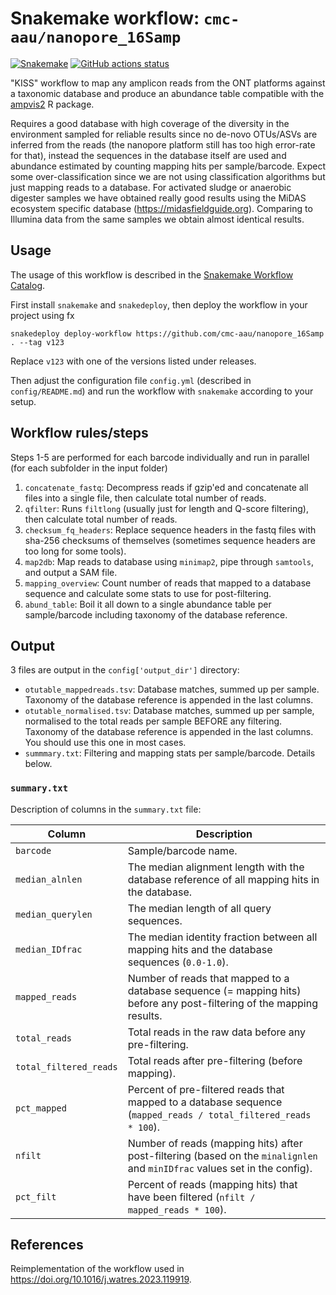 # Snakemake workflow: `cmc-aau/nanopore_16Samp`

[![Snakemake](https://img.shields.io/badge/snakemake-≥7.18.2-brightgreen.svg)](https://snakemake.github.io)
[![GitHub actions status](https://github.com/cmc-aau/nanopore_16Samp/workflows/Tests/badge.svg)](https://github.com/cmc-aau/nanopore_16Samp/actions?query=branch%3Amain+workflow%3ATests)

"KISS" workflow to map any amplicon reads from the ONT platforms against a taxonomic database and produce an abundance table compatible with the [ampvis2](https://github.com/kasperskytte/ampvis2) R package. 

Requires a good database with high coverage of the diversity in the environment sampled for reliable results since no de-novo OTUs/ASVs are inferred from the reads (the nanopore platform still has too high error-rate for that), instead the sequences in the database itself are used and abundance estimated by counting mapping hits per sample/barcode. Expect some over-classification since we are not using classification algorithms but just mapping reads to a database. For activated sludge or anaerobic digester samples we have obtained really good results using the MiDAS ecosystem specific database (https://midasfieldguide.org). Comparing to Illumina data from the same samples we obtain almost identical results.

## Usage
The usage of this workflow is described in the [Snakemake Workflow Catalog](https://snakemake.github.io/snakemake-workflow-catalog?usage=cmc-aau/nanopore_16Samp).

First install `snakemake` and `snakedeploy`, then deploy the workflow in your project using fx

```
snakedeploy deploy-workflow https://github.com/cmc-aau/nanopore_16Samp . --tag v123
```

Replace `v123` with one of the versions listed under releases.

Then adjust the configuration file `config.yml` (described in `config/README.md`) and run the workflow with `snakemake` according to your setup.

## Workflow rules/steps
Steps 1-5 are performed for each barcode individually and run in parallel (for each subfolder in the input folder)
1. `concatenate_fastq`: Decompress reads if gzip'ed and concatenate all files into a single file, then calculate total number of reads.
2. `qfilter`: Runs `filtlong` (usually just for length and Q-score filtering), then calculate total number of reads.
3. `checksum_fq_headers`: Replace sequence headers in the fastq files with sha-256 checksums of themselves (sometimes sequence headers are too long for some tools).
4. `map2db`: Map reads to database using `minimap2`, pipe through `samtools`, and output a SAM file.
5. `mapping_overview`: Count number of reads that mapped to a database sequence and calculate some stats to use for post-filtering.
6. `abund_table`: Boil it all down to a single abundance table per sample/barcode including taxonomy of the database reference.

## Output
3 files are output in the `config['output_dir']` directory:
 - `otutable_mappedreads.tsv`: Database matches, summed up per sample. Taxonomy of the database reference is appended in the last columns.
 - `otutable_normalised.tsv`: Database matches, summed up per sample, normalised to the total reads per sample BEFORE any filtering. Taxonomy of the database reference is appended in the last columns. You should use this one in most cases.
 - `summmary.txt`: Filtering and mapping stats per sample/barcode. Details below.

### `summary.txt`
Description of columns in the `summary.txt` file:

| Column | Description |
| --- | --- |
| `barcode` | Sample/barcode name. |
| `median_alnlen` | The median alignment length with the database reference of all mapping hits in the database. |
| `median_querylen` | The median length of all query sequences. |
| `median_IDfrac` | The median identity fraction between all mapping hits and the database sequences (`0.0-1.0`). |
| `mapped_reads` | Number of reads that mapped to a database sequence (= mapping hits) before any post-filtering of the mapping results. |
| `total_reads` | Total reads in the raw data before any pre-filtering. |
| `total_filtered_reads` | Total reads after pre-filtering (before mapping). |
| `pct_mapped` | Percent of pre-filtered reads that mapped to a database sequence (`mapped_reads / total_filtered_reads * 100`). |
| `nfilt` | Number of reads (mapping hits) after post-filtering (based on the `minalignlen` and `minIDfrac` values set in the config). |
| `pct_filt` | Percent of reads (mapping hits) that have been filtered (`nfilt / mapped_reads * 100`). |

## References
Reimplementation of the workflow used in https://doi.org/10.1016/j.watres.2023.119919.
